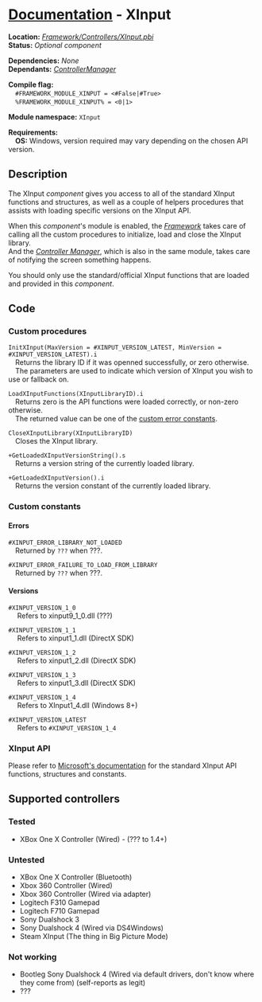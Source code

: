 # [Documentation](readme.md) - XInput
<b>Location:</b> *[Framework/Controllers/XInput.pbi](/Framework/Controllers/XInput.pbi)*<br>
<b>Status:</b> *Optional component*<br>

<b>Dependencies:</b> *None*<br>
<b>Dependants:</b> *[ControllerManager](ControllerManager.md)*

<b>Compile flag:</b><br>
&emsp;`#FRAMEWORK_MODULE_XINPUT = <#False|#True>`<br>
&emsp;`%FRAMEWORK_MODULE_XINPUT% = <0|1>`</b>

<b>Module namespace:</b> `XInput`

<b>Requirements:</b><br>
&emsp;<b>OS:</b> Windows, version required may vary depending on the chosen API version.

## Description
The XInput *component* gives you access to all of the standard XInput functions and structures, as well as a couple of helpers procedures that assists with loading specific versions on the XInput API.

When this *component*'s module is enabled, the *[Framework](Framework.md)* takes care of calling all the custom procedures to initialize, load and close the XInput library.<br>
And the *[Controller Manager](ControllerManager.md)*, which is also in the same module, takes care of notifying the screen something happens.

You should only use the standard/official XInput functions that are loaded and provided in this *component*.

## Code

### Custom procedures
`InitXInput(MaxVersion = #XINPUT_VERSION_LATEST, MinVersion = #XINPUT_VERSION_LATEST).i`<br>
&emsp;Returns the library ID if it was openned successfully, or zero otherwise.<br>
&emsp;The parameters are used to indicate which version of XInput you wish to use or fallback on.

`LoadXInputFunctions(XInputLibraryID).i`<br>
&emsp;Returns zero is the API functions were loaded correctly, or non-zero otherwise.<br>
&emsp;The returned value can be one of the [custom error constants](#errors).

`CloseXInputLibrary(XInputLibraryID)`<br>
&emsp;Closes the XInput library.

`+GetLoadedXInputVersionString().s`<br>
&emsp;Returns a version string of the currently loaded library.

`+GetLoadedXInputVersion().i`<br>
&emsp;Returns the version constant of the currently loaded library.

### Custom constants

#### Errors
`#XINPUT_ERROR_LIBRARY_NOT_LOADED`<br>
&emsp;Returned by `???` when ???.

`#XINPUT_ERROR_FAILURE_TO_LOAD_FROM_LIBRARY`<br>
&emsp;Returned by `???` when ???.

#### Versions
`#XINPUT_VERSION_1_0`<br>
&emsp; Refers to xinput9_1_0.dll (???)

`#XINPUT_VERSION_1_1`<br>
&emsp; Refers to xinput1_1.dll (DirectX SDK)

`#XINPUT_VERSION_1_2`<br>
&emsp; Refers to xinput1_2.dll (DirectX SDK)

`#XINPUT_VERSION_1_3`<br>
&emsp; Refers to xinput1_3.dll (DirectX SDK)

`#XINPUT_VERSION_1_4`<br>
&emsp; Refers to XInput1_4.dll (Windows 8+)

`#XINPUT_VERSION_LATEST`<br>
&emsp; Refers to `#XINPUT_VERSION_1_4`

### XInput API
Please refer to [Microsoft's documentation](https://docs.microsoft.com/en-us/windows/win32/api/xinput/) for the standard XInput API functions, structures and constants.

## Supported controllers

### Tested
* XBox One X Controller (Wired) - (??? to 1.4+)

### Untested
* XBox One X Controller (Bluetooth)
* Xbox 360 Controller (Wired)
* Xbox 360 Controller (Wired via adapter)
* Logitech F310 Gamepad
* Logitech F710 Gamepad
* Sony Dualshock 3
* Sony Dualshock 4 (Wired via DS4Windows)
* Steam XInput (The thing in Big Picture Mode)

### Not working
* Bootleg Sony Dualshock 4 (Wired via default drivers, don't know where they come from) (self-reports as legit)
* ???
